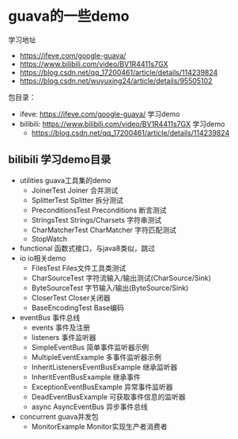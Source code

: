 # guava的一些demo
学习地址 
- https://ifeve.com/google-guava/
- https://www.bilibili.com/video/BV1R4411s7GX
- https://blog.csdn.net/qq_17200461/article/details/114239824
- https://blog.csdn.net/wuyuxing24/article/details/95505102


包目录：
- ifeve: https://ifeve.com/google-guava/  学习demo
- bilibili: https://www.bilibili.com/video/BV1R4411s7GX  学习demo
    - https://blog.csdn.net/qq_17200461/article/details/114239824

## bilibili 学习demo目录

- utilities guava工具集的demo
    - JoinerTest            Joiner 合并测试
    - SplitterTest          Splitter 拆分测试
    - PreconditionsTest     Preconditions 断言测试
    - StringsTest           Strings/Charsets 字符串测试
    - CharMatcherTest       CharMatcher 字符匹配测试
    - StopWatch         
- functional    函数式接口，与java8类似，跳过 
- io                    io相关demo
    - FilesTest         Files文件工具类测试
    - CharSourceTest    字符流输入/输出测试(CharSource/Sink)
    - ByteSourceTest    字节输入/输出(ByteSource/Sink)
    - CloserTest        Closer关闭器
    - BaseEncodingTest      Base编码
- eventBus      事件总线
    - events        事件及注册
    - listeners     事件监听器
    - SimpleEventBus            简单事件监听器示例
    - MultipleEventExample      多事件监听器示例
    - InheritListenersEventBusExample    继承监听器
    - InheritEventBusExample        继承事件
    - ExceptionEventBusExample      异常事件监听器
    - DeadEventBusExample           可获取事件信息的监听器
    - async                         AsyncEventBus 异步事件总线
- concurrent    guava并发包
    - MonitorExample         Monitor实现生产者消费者
    